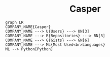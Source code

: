 <h1 align="center">Casper</h1>

```mermaid
graph LR
COMPANY_NAME{Casper}
COMPANY_NAME ---> U{Users} ---> UN[3]
COMPANY_NAME ---> R{Repositories} ---> RN[3]
COMPANY_NAME ---> G{Gists} ---> GN[6]
COMPANY_NAME ---> ML{Most Used<br>Languages}
ML --> Python[Python]
```
